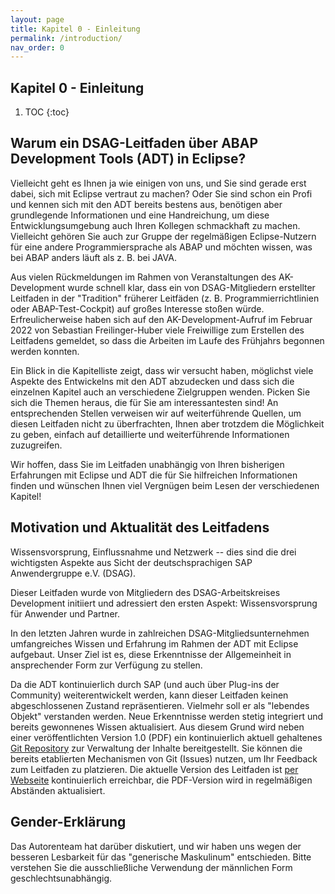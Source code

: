 ```yaml
---
layout: page
title: Kapitel 0 - Einleitung
permalink: /introduction/
nav_order: 0
---
```


## Kapitel 0 - Einleitung

1. TOC
{:toc} 


## Warum ein DSAG-Leitfaden über ABAP Development Tools (ADT) in Eclipse?

Vielleicht geht es Ihnen ja wie einigen von uns, und Sie sind gerade erst dabei, sich mit Eclipse vertraut zu machen? Oder Sie sind schon ein Profi und kennen sich mit den ADT bereits bestens aus, benötigen aber grundlegende Informationen und eine Handreichung, um diese Entwicklungsumgebung auch Ihren Kollegen schmackhaft zu machen. Vielleicht gehören Sie auch zur Gruppe der regelmäßigen Eclipse-Nutzern für eine andere Programmiersprache als ABAP und möchten wissen, was bei ABAP anders läuft als z. B. bei JAVA.

Aus vielen Rückmeldungen im Rahmen von Veranstaltungen des AK-Development wurde schnell klar, dass ein von DSAG-Mitgliedern erstellter Leitfaden in der "Tradition" früherer Leitfäden (z. B. Programmierrichtlinien oder ABAP-Test-Cockpit) auf großes Interesse stoßen würde. Erfreulicherweise haben sich auf den AK-Development-Aufruf im Februar 2022 von Sebastian Freilinger-Huber viele Freiwillige zum Erstellen des Leitfadens gemeldet, so dass die Arbeiten im Laufe des Frühjahrs begonnen werden konnten.

Ein Blick in die Kapitelliste zeigt, dass wir versucht haben, möglichst viele Aspekte des Entwickelns mit den ADT abzudecken und dass sich die einzelnen Kapitel auch an verschiedene Zielgruppen wenden. Picken Sie sich die Themen heraus, die für Sie am interessantesten sind! An entsprechenden Stellen verweisen wir auf weiterführende Quellen, um diesen Leitfaden nicht zu überfrachten, Ihnen aber trotzdem die Möglichkeit zu geben, einfach auf detaillierte und weiterführende Informationen zuzugreifen.

Wir hoffen, dass Sie im Leitfaden unabhängig von Ihren bisherigen Erfahrungen mit Eclipse und ADT die für Sie hilfreichen Informationen finden und wünschen Ihnen viel Vergnügen beim Lesen der verschiedenen Kapitel!

## Motivation und Aktualität des Leitfadens

Wissensvorsprung, Einflussnahme und Netzwerk -- dies sind die drei wichtigsten Aspekte aus Sicht der deutschsprachigen SAP Anwendergruppe e.V. (DSAG).

Dieser Leitfaden wurde von Mitgliedern des DSAG-Arbeitskreises Development initiiert und adressiert den ersten Aspekt: Wissensvorsprung für Anwender und Partner.

In den letzten Jahren wurde in zahlreichen DSAG-Mitgliedsunternehmen umfangreiches Wissen und Erfahrung im Rahmen der ADT mit Eclipse aufgebaut. Unser Ziel ist es, diese Erkenntnisse der Allgemeinheit in ansprechender Form zur Verfügung zu stellen.

Da die ADT kontinuierlich durch SAP (und auch über Plug-ins der Community) weiterentwickelt werden, kann dieser Leitfaden keinen abgeschlossenen Zustand repräsentieren. Vielmehr soll er als "lebendes Objekt" verstanden werden. Neue Erkenntnisse werden stetig integriert und bereits gewonnenes Wissen aktualisiert. Aus diesem Grund wird neben einer veröffentlichten Version 1.0 (PDF) ein kontinuierlich aktuell gehaltenes [Git Repository](https://github.com/1DSAG/ADT-Leitfaden) zur Verwaltung der Inhalte bereitgestellt. Sie können die bereits etablierten Mechanismen von Git (Issues) nutzen, um Ihr Feedback zum Leitfaden zu platzieren. Die aktuelle Version des Leitfaden ist [per Webseite](https://1dsag.github.io/ADT-Leitfaden/) kontinuierlich erreichbar, die PDF-Version wird in regelmäßigen Abständen aktualisiert.

## Gender-Erklärung

Das Autorenteam hat darüber diskutiert, und wir haben uns wegen der besseren Lesbarkeit für das "generische Maskulinum" entschieden. Bitte verstehen Sie die ausschließliche Verwendung der männlichen Form geschlechtsunabhängig.
